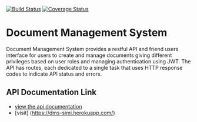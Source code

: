 
[![Build Status](https://travis-ci.org/andela-oakinrele/documentManagementSystem.svg?branch=develop)](https://travis-ci.org/andela-oakinrele/documentManagementSystem)
[![Coverage Status](https://coveralls.io/repos/github/andela-oakinrele/documentManagementSystem/badge.svg?branch=develop)](https://coveralls.io/github/andela-oakinrele/documentManagementSystem?branch=develop)
# Document Management System 

Document Management System provides a restful API and friend users interface for users to create and manage documents giving different privileges based on user roles and managing authentication using JWT. The API has routes, each dedicated to a single task that uses HTTP response codes to indicate API status and errors.

## API Documentation Link
- [view the api documentation](https://andela-oakinrele.github.io/documentManagementSystem/)
- [visit] (https://dms-simi.herokuapp.com/)